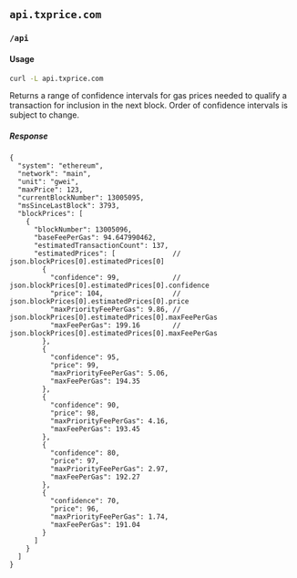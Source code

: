 ## `api.txprice.com`

### `/api` 

#### Usage

```bash
curl -L api.txprice.com 
```

Returns a range of confidence intervals for gas prices needed to qualify a transaction for inclusion in the next block.
Order of confidence intervals is subject to change.

##### Response 

```jsonc
{
  "system": "ethereum",
  "network": "main",
  "unit": "gwei",
  "maxPrice": 123,
  "currentBlockNumber": 13005095,
  "msSinceLastBlock": 3793,
  "blockPrices": [
    {
      "blockNumber": 13005096,
      "baseFeePerGas": 94.647990462,
      "estimatedTransactionCount": 137,
      "estimatedPrices": [              // json.blockPrices[0].estimatedPrices[0] 
        {
          "confidence": 99,             // json.blockPrices[0].estimatedPrices[0].confidence
          "price": 104,                 // json.blockPrices[0].estimatedPrices[0].price
          "maxPriorityFeePerGas": 9.86, // json.blockPrices[0].estimatedPrices[0].maxFeePerGas
          "maxFeePerGas": 199.16        // json.blockPrices[0].estimatedPrices[0].maxFeePerGas 
        },
        {
          "confidence": 95,
          "price": 99,
          "maxPriorityFeePerGas": 5.06,
          "maxFeePerGas": 194.35
        },
        {
          "confidence": 90,
          "price": 98,
          "maxPriorityFeePerGas": 4.16,
          "maxFeePerGas": 193.45
        },
        {
          "confidence": 80,
          "price": 97,
          "maxPriorityFeePerGas": 2.97,
          "maxFeePerGas": 192.27
        },
        {
          "confidence": 70,
          "price": 96,
          "maxPriorityFeePerGas": 1.74,
          "maxFeePerGas": 191.04
        }
      ]
    }
  ]
}
```